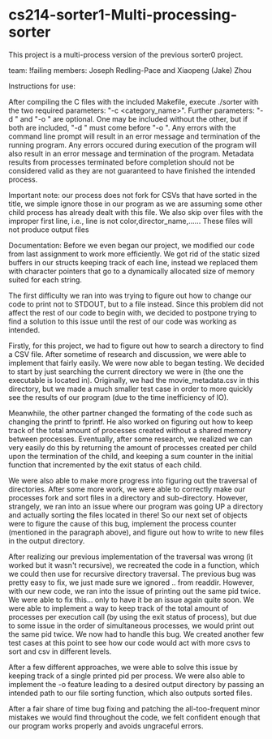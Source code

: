 # cs214-sorter1-Multi-processing-sorter
This project is a multi-process version of the previous sorter0 project.

team: !failing
members: Joseph Redling-Pace and Xiaopeng (Jake) Zhou

Instructions for use:

After compiling the C files with the included Makefile, execute ./sorter with the two required parameters: "-c <category_name>". Further parameters: "-d <inputDirectory>" and "-o <outputDirectory>" are optional. One may be included without the other, but if both are included, "-d <inputDirectory>" must come before "-o <outputDirectory>". Any errors with the command line prompt will result in an error message and termination of the running program. Any errors occured during execution of the program will also result in an error message and termination of the program. Metadata results from processes terminated before completion should not be considered valid as they are not guaranteed to have finished the intended process.

Important note: our process does not fork for CSVs that have sorted in the title, we simple ignore those in our program as we are assuming some other child process has already dealt with this file. We also skip over files with the improper first line, i.e., line is not color,director_name,...... These files will not produce output files


Documentation:
Before we even began our project, we modified our code from last assignment to work more efficiently. We got rid of the static sized  buffers in our structs keeping track of each line, instead we replaced them with character pointers that go to a dynamically allocated size of memory suited for each string.
    
The first difficulty we ran into was trying to figure out how to change our code to print not to STDOUT, but to a file instead. Since this problem did not affect the rest of our code to begin with, we decided to postpone trying to find a solution to this issue until the rest of our code was working as intended.

Firstly, for this project, we had to figure out how to search a directory to find a CSV file. After sometime of research and discussion, we were able to implement that fairly easily. We were now able to began testing. We decided to start by just searching the current directory we were in (the one the executable is located in). Originally, we had the movie_metadata.csv in this directory, but we made a much smaller test case in order to more quickly see the results of our program (due to the time inefficiency of IO).

Meanwhile, the other partner changed the formating of the code such as changing the printf to fprintf. He also worked on figuring out how to keep track of the total amount of processes created without a shared memory between processes. Eventually, after some research, we realized we can very easily do this by returning the amount of processes created per child upon the termination of the child, and keeping a sum counter in the initial function that incremented by the exit status of each child.

We were also able to make more progress into figuring out the traversal of directories. After some more work, we were able to correctly make our processes fork and sort files in a directory and sub-directory. However, strangely, we ran into an issue where our program was going UP a directory and actually sorting the files located in there! So our next set of objects were to figure the cause of this bug, implement the process counter (mentioned in the paragraph above), and figure out how to write to new files in the output directory.

After realizing our previous implementation of the traversal was wrong (it worked but it wasn't recursive), we recreated the code in a function, which we could then use for recursive directory traversal. The previous bug was pretty easy to fix, we just made sure we ignored .. from readdir. However, with our new code, we ran into the issue of printing out the same pid twice. We were able to fix this... only to have it be an issue again quite soon. We were able to implement a way to keep track of the total amount of processes per execution call (by using the exit status of process), but due to some issue in the order of simultaneous processes, we would print out the same pid twice. We now had to handle this bug. We created another few test cases at this point to see how our code would act with more csvs to sort and csv in different levels.

After a few different approaches, we were able to solve this issue by keeping track of a single printed pid per process. We were also able to implement the -o feature leading to a desired output directory by passing an intended path to our file sorting function, which also outputs sorted files.

After a fair share of time bug fixing and patching the all-too-frequent minor mistakes we would find throughout the code, we felt confident enough that our program works properly and avoids ungraceful errors.
